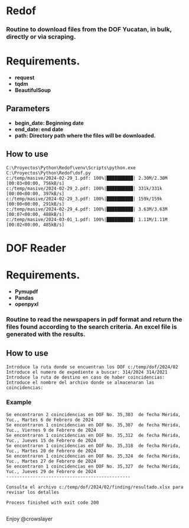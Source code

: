 # Redof
### Routine to download files from the DOF Yucatan, in bulk, directly or via scraping.

# Requirements.
- **request**
- **tqdm**
- **BeautifulSoup**

## Parameters

- **begin_date: Beginning date**
- **end_date: end date**
- **path: Directory path where the files will be downloaded.**


## How to use

```
C:\Proyectos\Python\Redof\venv\Scripts\python.exe C:\Proyectos\Python\Redof\dof.py 
c:/temp/masive/2024-02-29_1.pdf: 100%|██████████| 2.30M/2.30M [00:03<00:00, 756kB/s] 
c:/temp/masive/2024-02-29_2.pdf: 100%|██████████| 331k/331k [00:00<00:00, 397kB/s]
c:/temp/masive/2024-02-29_3.pdf: 100%|██████████| 159k/159k [00:00<00:00, 291kB/s]
c:/temp/masive/2024-02-29_4.pdf: 100%|██████████| 3.63M/3.63M [00:07<00:00, 488kB/s]
c:/temp/masive/2024-03-01_1.pdf: 100%|██████████| 1.11M/1.11M [00:02<00:00, 485kB/s]
```
# DOF Reader

# Requirements.
- **Pymupdf**
- **Pandas**
- **openpyxl**

### Routine to read the newspapers in pdf format and return the files found according to the search criteria. An excel file is generated with the results.

## How to use

```
Introduce la ruta donde se encuentran los DOF c:/temp/dof/2024/02
Introduce el numero de expediente a buscar: 314/2024 314/2021
Introduce la ruta de destino en caso de haber coincidencias: 
Introduce el nombre del archivo donde se almacenaran las coincidencias: 

```
### Example
```
Se encontraron 2 coincidencias en DOF No. 35,303  de fecha Mérida, Yuc., Martes 6 de Febrero de 2024
Se encontraron 1 coincidencias en DOF No. 35,307  de fecha Mérida, Yuc., Viernes 9 de Febrero de 2024
Se encontraron 1 coincidencias en DOF No. 35,312  de fecha Mérida, Yuc., Jueves 15 de Febrero de 2024
Se encontraron 1 coincidencias en DOF No. 35,318  de fecha Mérida, Yuc., Martes 20 de Febrero de 2024
Se encontraron 1 coincidencias en DOF No. 35,324  de fecha Mérida, Yuc., Martes 27 de Febrero de 2024
Se encontraron 1 coincidencias en DOF No. 35,327  de fecha Mérida, Yuc., Jueves 29 de Febrero de 2024
-----------------------------------------------

Consulta el archivo c:/temp/dof/2024/02/finding/resultado.xlsx para revisar los detalles

Process finished with exit code 200


```


Enjoy
@crowslayer
